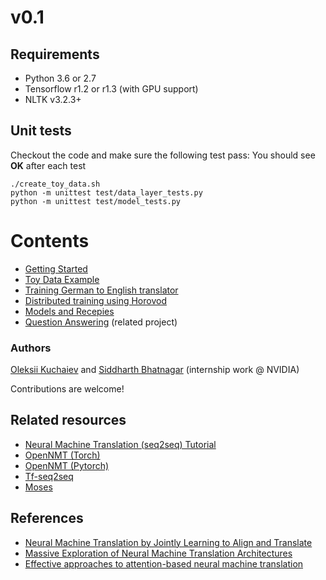 # v0.1

## Requirements
* Python 3.6 or 2.7
* Tensorflow r1.2 or r1.3 (with GPU support)
* NLTK v3.2.3+

## Unit tests
Checkout the code and make sure the following test pass:
You should see **OK** after each test

```
./create_toy_data.sh
python -m unittest test/data_layer_tests.py
python -m unittest test/model_tests.py
```

# Contents
* [Getting Started](Getting-started.md)
* [Toy Data Example](Toy-data-example.md)
* [Training German to English translator](Training-German-to-English-translator.md)
* [Distributed training using Horovod](Distributed-training.md)
* [Models and Recepies](Models-and-Recepies.md)
* [Question Answering](https://github.com/NVIDIA/OpenSeq2Seq/blob/master/QuestionAnswering/README.md) (related project)

### Authors
[Oleksii Kuchaiev](https://github.com/okuchaiev) and [Siddharth Bhatnagar](https://github.com/siddharthbhatnagar) (internship work @ NVIDIA)

Contributions are welcome!

## Related resources
* [Neural Machine Translation (seq2seq) Tutorial](https://github.com/tensorflow/nmt)
* [OpenNMT (Torch)](http://opennmt.net/)
* [OpenNMT (Pytorch)](https://github.com/OpenNMT/OpenNMT-py)
* [Tf-seq2seq](https://github.com/google/seq2seq)
* [Moses](http://www.statmt.org/moses/)

## References
* [Neural Machine Translation by Jointly Learning to Align and Translate](https://arxiv.org/abs/1409.0473)
* [Massive Exploration of Neural Machine Translation Architectures](https://arxiv.org/abs/1703.03906)
* [Effective approaches to attention-based neural machine translation](https://arxiv.org/abs/1508.04025)
